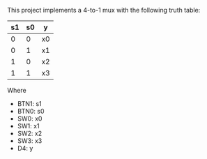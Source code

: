 This project implements a 4-to-1 mux with the following truth table:

|s1|s0|y |
|--|--|--|
|0 |0 |x0|
|0 |1 |x1|
|1 |0 |x2|
|1 |1 |x3|

Where

- BTN1: s1
- BTN0: s0
- SW0:  x0
- SW1:  x1
- SW2:  x2
- SW3:  x3
- D4:   y


